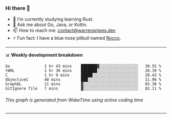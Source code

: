 ### Hi there 👋

- 🌱 I’m currently studying learning Rust.
- 💬 Ask me about Go, Java, or Kotlin.
- 📫 How to reach me: contact@warrensnipes.dev
- ⚡ Fun fact: I have a blue nose pitbull named [Rocco](https://i.imgur.com/iLsSCKu.jpg).

-------

📊 **Weekly development breakdown**
<!--START_SECTION:waka-->

```text
Go               1 hr 43 mins    ███████▓░░░░░░░░░░░░░░░░░   30.55 %
YAML             1 hr 36 mins    ███████░░░░░░░░░░░░░░░░░░   28.39 %
C                1 hr 9 mins     █████░░░░░░░░░░░░░░░░░░░░   20.43 %
ObjectiveC       40 mins         ███░░░░░░░░░░░░░░░░░░░░░░   11.96 %
GraphQL          11 mins         ▓░░░░░░░░░░░░░░░░░░░░░░░░   03.30 %
GitIgnore file   7 mins          ▓░░░░░░░░░░░░░░░░░░░░░░░░   02.11 %
```

<!--END_SECTION:waka-->
###### *This graph is generated from WakeTime using active coding time*
-------
